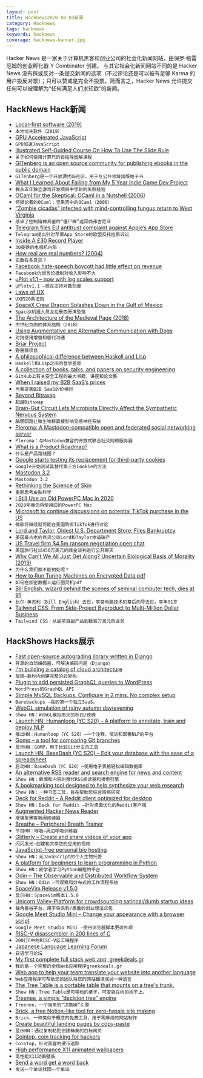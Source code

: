 ```yaml
---
layout: post
title: Hacknews2020-08-03新闻
category: Hacknews
tags: hacknews
keywords: hacknews
coverage: hacknews-banner.jpg
---
```


Hacker News 是一家关于计算机黑客和创业公司的社会化新闻网站，由保罗·格雷厄姆的创业孵化器 Y Combinator 创建。
与其它社会化新闻网站不同的是 Hacker News 没有踩或反对一条提交新闻的选项（不过评论还是可以被有足够 Karma 的用户投反对票）；只可以赞或是完全不投票。简而言之，Hacker News 允许提交任何可以被理解为“任何满足人们求知欲”的新闻。

## HackNews Hack新闻


- [Local-first software (2019)](https://www.inkandswitch.com/local-first.html)
- `本地优先软件（2019）`
- [GPU Accelerated JavaScript](https://gpu.rocks/)
- `GPU加速JavaScript`
- [Illustrated Self-Guided Course On How To Use The Slide Rule](https://sliderulemuseum.com/SR_Course.htm)
- `关于如何使用计算尺的自指导图解课程`
- [GITenberg is an open source community for publishing ebooks in the public domain](https://www.gitenberg.org/)
- `GITenberg是一个开放源代码社区，用于在公共领域出版电子书`
- [What I Learned About Failing from My 5 Year Indie Game Dev Project](https://www.dylanwilson.net/what-i-learned-about-failing-from-my-5-year-indie-game-dev-project/)
- `我从五年独立游戏开发项目中学到的失败经验`
- [OCaml for the Skeptical: OCaml in a Nutshell (2006)](https://www2.lib.uchicago.edu/keith/ocaml-class/class-01.html)
- `怀疑论者的OCaml：坚果壳中的OCaml（2006）`
- [“Zombie cicadas” infected with mind-controlling fungus return to West Virginia](https://www.cbsnews.com/news/zombie-cicadas-infected-mind-controlling-fungus-west-virginia/)
- `感染了控制精神真菌的“僵尸蝉”返回西弗吉尼亚`
- [Telegram files EU antitrust complaint against Apple’s App Store](https://arstechnica.com/tech-policy/2020/07/telegram-files-eu-antitrust-complaint-against-apples-app-store/)
- `Telegram提出针对苹果App Store的欧盟反托拉斯诉讼`
- [Inside A £30 Record Player](https://shkspr.mobi/blog/2020/08/inside-a-30-record-player/)
- `30英镑的电唱机内部`
- [How real are real numbers? (2004)](https://arxiv.org/abs/math/0411418)
- `实数有多真实？ `
- [Facebook hate-speech boycott had little effect on revenue](https://www.axios.com/facebook-hate-speech-boycott-had-little-effect-on-revenue-15984194-124e-41e0-821b-cc3a1b29e28d.html)
- `Facebook仇恨言论抵制对收入影响不大`
- [μPlot v1.1 – now with log scales support](https://leeoniya.github.io/uPlot/demos/log-scales.html)
- `μPlotv1.1 –现在支持对数刻度`
- [Laws of UX](https://lawsofux.com/)
- `UX的20条法则`
- [SpaceX Crew Dragon Splashes Down in the Gulf of Mexico](https://www.nytimes.com/2020/08/02/science/spacex-nasa-return.html)
- `SpaceX机组人员龙在墨西哥湾坠落`
- [The Architecture of the Medieval Page (2018)](https://medievalbooks.nl/2018/09/07/the-architecture-of-the-medieval-page/)
- `中世纪页面的体系结构（2018）`
- [Using Augmentative and Alternative Communication with Dogs](https://www.hungerforwords.com/)
- `对狗使用增强和替代沟通`
- [Briar Project](https://briarproject.org/how-it-works.html)
- `野蔷薇项目`
- [A philosophical difference between Haskell and Lisp](https://chrisdone.com/posts/haskell-lisp-philosophy-difference/)
- `Haskell和Lisp之间的哲学差异`
- [A collection of books, talks, and papers on security engineering](https://github.com/veeral-patel/learn-security-engineering)
- `GitHub上有关安全工程的最大书籍，讲座和论文集`
- [When I raised my B2B SaaS’s prices](https://discuss.bootstrapped.fm/t/when-i-raised-my-b2b-saass-prices/7017)
- `当我提高B2B SaaS的价格时`
- [Beyond Bitswap](https://adlrocha.substack.com/p/adlrocha-beyond-bitswap-i)
- `超越Bitswap`
- [Brain-Gut Circuit Lets Microbiota Directly Affect the Sympathetic Nervous System](https://www.technologynetworks.com/tn/news/brain-gut-circuit-lets-microbiota-directly-affect-our-sympathetic-nervous-system-338082)
- `脑肠回路让微生物群直接影响交感神经系统`
- [Pleroma: A Mastodon-compatible open and federated social networking server](https://pleroma.social/)
- `Pleroma：与Mastodon兼容的开放式联合社交网络服务器`
- [What is a Product Roadmap?](https://www.jibranelbazi.com/blog/what-is-a-product-roadmap)
- `什么是产品路线图？`
- [Google starts testing its replacement for third-party cookies](https://www.engadget.com/google-tests-ad-trust-tokens-223104543.html)
- `Google开始测试其替代第三方Cookie的方法`
- [Mastodon 3.2](https://blog.joinmastodon.org/2020/08/mastodon-3.2/)
- `Mastodon 3.2`
- [Rethinking the Science of Skin](https://www.newyorker.com/magazine/2020/08/03/rethinking-the-science-of-skin)
- `重新思考皮肤科学`
- [I Still Use an Old PowerPC Mac in 2020](https://www.howtogeek.com/682300/why-i-still-use-an-old-powerpc-mac-in-2020/)
- `2020年我仍将使用旧的PowerPC Mac`
- [Microsoft to continue discussions on potential TikTok purchase in the US](https://blogs.microsoft.com/blog/2020/08/02/microsoft-to-continue-discussions-on-potential-tiktok-purchase-in-the-united-states/)
- `微软将继续就可能在美国购买TikTok进行讨论`
- [Lord and Taylor, Oldest U.S. Department Store, Files Bankruptcy](https://www.bnnbloomberg.ca/lord-taylor-oldest-u-s-department-store-files-bankruptcy-1.1474568)
- `美国最古老的百货公司Lord和Taylor申请破产`
- [US Travel firm $4.5m ransom negotiation open chat](https://threadreaderapp.com/thread/1289199296328298497.html)
- `美国旅行社以450万美元的赎金谈判进行公开聊天`
- [Why Can't We All Just Get Along? Uncertain Biological Basis of Morality (2013)](https://www.theatlantic.com/magazine/archive/2013/11/why-we-fightand-can-we-stop/309525/)
- `为什么我们都不能相处呢？`
- [How to Run Turing Machines on Encrypted Data pdf](https://eprint.iacr.org/2013/229.pdf)
- `如何在加密数据上运行图灵机pdf`
- [Bill English, wizard behind the scenes of seminal computer tech, dies at 91](https://www.latimes.com/business/story/2020-07-31/bill-english-dies-at-91)
- `比尔·英吉利（Bill English）去世，享誉电脑技术的幕后向导去世，享年91岁`
- [Tailwind CSS: From Side-Project Byproduct to Multi-Million Dollar Business](https://adamwathan.me/tailwindcss-from-side-project-byproduct-to-multi-mullion-dollar-business/)
- `Tailwind CSS：从副项目副产品到数百万美元的业务`


## HackShows Hacks展示

- [ Fast open-source autograding library written in Django](https://github.com/arthtyagi/judge)
- `开源的自动编码器，可解决编码问题（Django）`
- [ I'm building a catalog of cloud architecture](https://getrevolv.com)
- `旋转–数秒内创建完整的云架构`
- [ Plugin to add persisted GraphQL queries to WordPress](https://github.com/GraphQLAPI/graphql-api)
- `WordPress的GraphQL API`
- [ Simple MySQL Backups. Configure in 2 mins. No complex setup](http://barebackups.com/)
- `Barebackups –我的第一个独立SaaS。`
- [ WebGL simulation of rainy autumn day/evening](https://pluvoir.netlify.app/index.html)
- `Show HN：WebGL模拟雨天的秋日/夜晚`
- [Launch HN: Humanloop (YC S20) – A platform to annotate, train and deploy NLP](item?id=23987353)
- `推出HN：Humanloop（YC S20）–一个注释，培训和部署NLP的平台`
- [ Gomp – a tool for comparing Git branches](https://github.com/MarkForged/GOMP)
- `显示HN：GOMP，用于比较Git分支的工具`
- [Launch HN: BaseDash (YC S20) – Edit your database with the ease of a spreadsheet](item?id=23999124)
- `启动HN：BaseDash（YC S20）–使用电子表格轻松编辑数据库`
- [ An alternative RSS reader and search engine for news and content](https://newsandrumors.com/)
- `Show HN：新闻和内容的替代RSS阅读器和搜索引擎`
- [ A bookmarking tool designed to help synthesize your web research](https://klobie.com)
- `Show HN：一种书签工具，旨在帮助您综合网络研究`
- [ Deck for Reddit – A Reddit client optimized for desktop](https://rdddeck.com)
- `Show HN：Deck for Reddit –针对桌面优化的Reddit客户端`
- [ Augmented Hacker News Reader](https://hacker-news.news/)
- `增强型黑客新闻阅读器`
- [ Breathe – Peripheral Breath Trainer](https://github.com/filipeisho/breathe/)
- `节目HN：呼吸–周边呼吸训练器`
- [ Glitterly – Create and share videos of your app](https://glitterly.app)
- `闪闪发光–创建和共享您的应用的视频`
- [ JavaScript-free personal bio hosting](https://plumebio.com)
- `Show HN：无JavaScript的个人生物托管`
- [ A platform for beginners to learn programming in Python](https://github.com/alexmojaki/futurecoder)
- `Show HN：初学者学习Python编程的平台`
- [ Odin – The Observable and Distributed Workflow System](https://github.com/theycallmemac/odin/blob/master/README.md)
- `Show HN：Odin –可观察和分布式的工作流程系统`
- [ SpaceVim Release v1.5.0](https://spacevim.org/SpaceVim-release-v1.5.0/#.XyWJRomMq_4.hackernews)
- `显示HN：SpaceVim版本1.5.0`
- [ Unicorn Valley-Platform for crowdsourcing satirical/dumb startup ideas](https://unicornvalley.xyz)
- `独角兽谷平台，用于将讽刺/愚蠢的创业想法众包`
- [ Google Meet Studio Mini – Change your appearance with a browser script](https://x-ing.space/mercator)
- `Google Meet Studio Mini –使用浏览器脚本更改外观`
- [ RISC-V disassembler in 200 lines of C](https://github.com/andportnoy/riscv-disassembler)
- `200行C中的RISC-V反汇编程序`
- [ Japanese Language Learning Forum](https://questions.japanesecomplete.com)
- `日语学习论坛`
- [ My first complete full stack web app, greekdeals.gr](https://greekdeals.gr)
- `我的第一个完整的全栈Web应用程序greekdeals.gr`
- [ Web app to help your team translate your website into another language](https://github.com/whyboris/JSON-i18n-Editor)
- `Web应用程序可帮助您的团队将您的网站翻译成另一种语言`
- [ The Tree Table is a portable table that mounts on a tree's trunk.](https://www.indiegogo.com/projects/tree-table)
- `Show HN：Tree Table是可移动的桌子，可安装在树的树干上。`
- [ Treenee, a simple “decision tree” engine](https://github.com/claudioc/treenee)
- `Treenee，一个简单的“决策树”引擎`
- [ Brick, a free Notion-like tool for zero-hassle site making](https://brick.do/)
- `Brick，一种类似于概念的免费工具，用于零麻烦的网站制作`
- [ Create beautiful landing pages by copy-paste](https://frontendor.com/)
- `显示HN：通过复制粘贴创建精美的目标网页`
- [ Cointop, coin tracking for hackers](https://cointop.sh/)
- `Cointop，针对黑客的硬币追踪`
- [ High performance X11 animated wallpapers](https://github.com/glouw/paperview)
- `高性能X11动画壁纸`
- [ Send a word get a word back](item?id=24030003)
- `发送一个单词找回一个单词`

